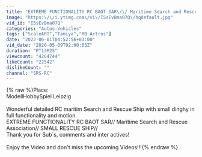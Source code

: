 ```yaml
---
title: "EXTREME FUNCTIONALITY RC BAOT SAR\/\/ Maritime Search and Rescue Association\/\/ SMALL RESCUE SHIP\/\/"
image: "https:\/\/i.ytimg.com\/vi\/I5sEvBma07Q\/hqdefault.jpg"
vid_id: "I5sEvBma07Q"
categories: "Autos-Vehicles"
tags: ["ScaleART","Tamiya","MB Actros"]
date: "2022-06-01T04:52:56+03:00"
vid_date: "2020-05-09T02:00:03Z"
duration: "PT13M2S"
viewcount: "4264744"
likeCount: "22542"
dislikeCount: ""
channel: "SRS-RC"
---
```

{% raw %}Place: <br />ModellHobbySpiel Leipzig<br /><br />Wonderful detailed RC maritim Search and Rescue Ship with small dinghy in full functionality and motion.<br />EXTREME FUNCTIONALITY RC BAOT SAR// Maritime Search and Rescue Association// SMALL RESCUE SHIP//<br />Thank you for Sub´s, comments and inter actives!<br /><br />Enjoy the Video and don't miss the upcoming Videos!!!{% endraw %}
